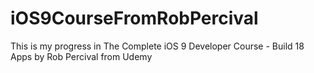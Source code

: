 # iOS9CourseFromRobPercival
This is my progress in The Complete iOS 9 Developer Course - Build 18 Apps by Rob Percival from Udemy
